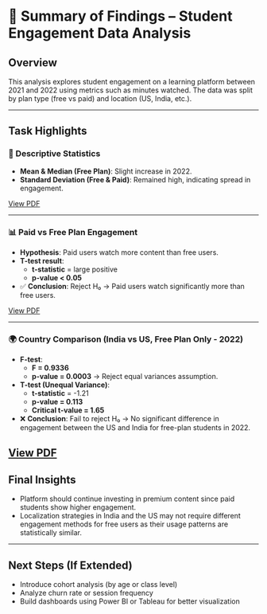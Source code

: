 # 📄 Summary of Findings – Student Engagement Data Analysis

## Overview
This analysis explores student engagement on a learning platform between 2021 and 2022 using metrics such as minutes watched. The data was split by plan type (free vs paid) and location (US, India, etc.).

---

## Task Highlights

### 🧮 Descriptive Statistics
- **Mean & Median (Free Plan)**: Slight increase in 2022.
- **Standard Deviation (Free & Paid)**: Remained high, indicating spread in engagement.

[View PDF](./images/summary_statistics_1.pdf)


---

### 📊 Paid vs Free Plan Engagement
- **Hypothesis**: Paid users watch more content than free users.
- **T-test result**: 
  - **t-statistic** = large positive
  - **p-value < 0.05**
- ✅ **Conclusion**: Reject H₀ → Paid users watch significantly more than free users.

[View PDF](./images/inferential_statistics_1.pdf)

---

### 🌍 Country Comparison (India vs US, Free Plan Only - 2022)
- **F-test**:
  - **F = 0.9336**
  - **p-value = 0.0003** → Reject equal variances assumption.
- **T-test (Unequal Variance)**:
  - **t-statistic** = -1.21
  - **p-value = 0.113**
  - **Critical t-value = 1.65**
- ❌ **Conclusion**: Fail to reject H₀ → No significant difference in engagement between the US and India for free-plan students in 2022.

[View PDF](./images/inferential_statistics_1.pdf)
--

## Final Insights

- Platform should continue investing in premium content since paid students show higher engagement.
- Localization strategies in India and the US may not require different engagement methods for free users as their usage patterns are statistically similar.

---

## Next Steps (If Extended)

- Introduce cohort analysis (by age or class level)
- Analyze churn rate or session frequency
- Build dashboards using Power BI or Tableau for better visualization
